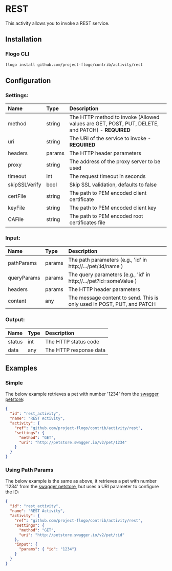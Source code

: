 <!--
title: REST
weight: 4618
-->

# REST
This activity allows you to invoke a REST service.

## Installation

### Flogo CLI
```bash
flogo install github.com/project-flogo/contrib/activity/rest
```

## Configuration

### Settings:
| Name          | Type   | Description
|:---           | :---   | :---     
| method        | string | The HTTP method to invoke (Allowed values are GET, POST, PUT, DELETE, and PATCH) - **REQUIRED**
| uri           | string | The URI of the service to invoke - **REQUIRED**
| headers       | params | The HTTP header parameters
| proxy         | string | The address of the proxy server to be used
| timeout       | int    | The request timeout in seconds
| skipSSLVerify | bool   | Skip SSL validation, defaults to false
| certFile      | string | The path to PEM encoded client certificate
| keyFile       | string | The path to PEM encoded client key
| CAFile        | string | The path to PEM encoded root certificates file

### Input:
| Name        | Type   | Description
|:---         | :---   | :---     
| pathParams  | params | The path parameters (e.g., 'id' in http://.../pet/:id/name )
| queryParams | params | The query parameters (e.g., 'id' in http://.../pet?id=someValue )
| headers     | params | The HTTP header parameters
| content     | any    | The message content to send. This is only used in POST, PUT, and PATCH

### Output:
| Name   | Type | Description
|:---    | :--- | :---     
| status | int  | The HTTP status code
| data   | any  | The HTTP response data


## Examples
### Simple
The below example retrieves a pet with number '1234' from the [swagger petstore](http://petstore.swagger.io):

```json
{
  "id": "rest_activity",
  "name": "REST Activity",
  "activity": {
    "ref": "github.com/project-flogo/contrib/activity/rest",
    "settings": {
      "method": "GET",
      "uri": "http://petstore.swagger.io/v2/pet/1234"
    }
  }
}
```

### Using Path Params
The below example is the same as above, it retrieves a pet with number '1234' from the [swagger petstore](http://petstore.swagger.io), but uses a URI parameter to configure the ID:

```json
{
  "id": "rest_activity",
  "name": "REST Activity",
  "activity": {
    "ref": "github.com/project-flogo/contrib/activity/rest",
    "settings": {
      "method": "GET",
      "uri": "http://petstore.swagger.io/v2/pet/:id"
    },
    "input": {
      "params": { "id": "1234"}
    }
  }
}
```